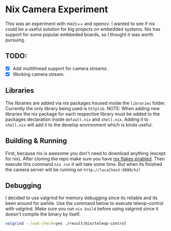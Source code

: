 # Nix Camera Experiment

This was an experiment with nix/c++ and opencv. I wanted to see if nix could be a useful solution for big projects on embedded systems. Nix has support for some popular embbeded boards, so I thought it was worth pursuing.

## TODO:

- [X] Add multithread support for camera streams.
- [X] Working camera stream.

## Libraries

The libraries are added via nix packages housed inside the `libraries` folder. Currently the only library being used is `httplib`. NOTE: When adding new libraries the nix package for each respective library must be added to the packages declaration inside `default.nix` and `shell.nix`. Adding it to `shell.nix` will add it to the develop environment which is kinda useful.

## Building & Running

First, because nix is awesome you don't need to download anything (except for nix). After cloning the repo make sure you have [nix flakes enabled](https://nixos.wiki/wiki/Flakes). Then execute this command `nix run` it will take some time. But when its finished the camera server will be running on `http://localhost:8080/hi`!

## Debugging

I decided to use valgrind for memory debugging since its reliable and its been around for awhile. Use the command below to execute teleop-control with valgrind. Make sure you run `nix build` before using valgrind since it doesn't compile the binary by itself.

```sh
valgrind --leak-check=yes ./result/bin/teleop-control
```
